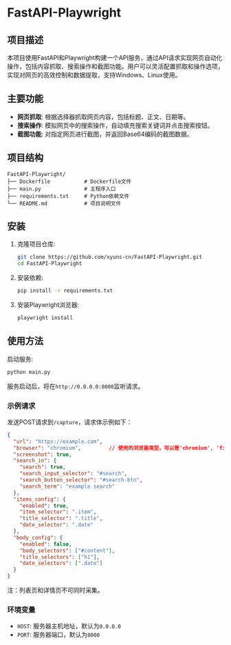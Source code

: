 # FastAPI-Playwright

## 项目描述

本项目使用FastAPI和Playwright构建一个API服务，通过API请求实现网页自动化操作，包括内容抓取、搜索操作和截图功能。用户可以灵活配置抓取和操作选项，实现对网页的高效控制和数据提取，支持Windows、Linux使用。

## 主要功能

- **网页抓取**: 根据选择器抓取网页内容，包括标题、正文、日期等。
- **搜索操作**: 模拟网页中的搜索操作，自动填充搜索关键词并点击搜索按钮。
- **截图功能**: 对指定网页进行截图，并返回Base64编码的截图数据。

## 项目结构

```
FastAPI-Playwright/
├── Dockerfile           # Dockerfile文件
├── main.py              # 主程序入口
├── requirements.txt     # Python依赖文件
└── README.md            # 项目说明文件
```

## 安装

1. 克隆项目仓库:
    ```sh
    git clone https://github.com/xyuns-cn/FastAPI-Playwright.git
    cd FastAPI-Playwright
    ```

2. 安装依赖:
    ```sh
    pip install -r requirements.txt
    ```

3. 安装Playwright浏览器:
    ```sh
    playwright install
    ```

## 使用方法

启动服务:
```sh
python main.py
```

服务启动后，将在`http://0.0.0.0:8000`监听请求。

### 示例请求

发送POST请求到`/capture`，请求体示例如下：
```json
{
  "url": "https://example.com",
  "browser": "chromium",         // 使用的浏览器类型，可以是'chromium', 'firefox', 或 'webkit'
  "screenshot": true,
  "search_in": {
    "search": true,
    "search_input_selector": "#search",
    "search_button_selector": "#search-btn",
    "search_term": "example search"
  },
  "items_config": {
    "enabled": true,
    "item_selector": ".item",
    "title_selector": ".title",
    "date_selector": ".date"
  },
  "body_config": {
    "enabled": false,
    "body_selectors": ["#content"],
    "title_selectors": ["h1"],
    "date_selectors": [".date"]
  }
}
```
注：列表页和详情页不可同时采集。

### 环境变量

- `HOST`: 服务器主机地址，默认为`0.0.0.0`
- `PORT`: 服务器端口，默认为`8000`

